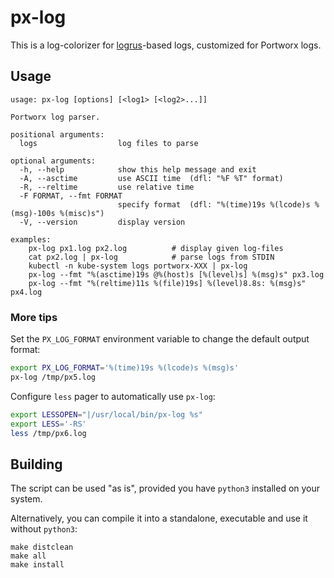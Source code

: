 # px-log

This is a log-colorizer for [logrus](https://github.com/sirupsen/logrus)-based logs, customized for Portworx logs.

## Usage

```
usage: px-log [options] [<log1> [<log2>...]]

Portworx log parser.

positional arguments:
  logs                  log files to parse

optional arguments:
  -h, --help            show this help message and exit
  -A, --asctime         use ASCII time  (dfl: "%F %T" format)
  -R, --reltime         use relative time
  -F FORMAT, --fmt FORMAT
                        specify format  (dfl: "%(time)19s %(lcode)s %(msg)-100s %(misc)s")
  -V, --version         display version

examples:
    px-log px1.log px2.log          # display given log-files
    cat px2.log | px-log            # parse logs from STDIN
    kubectl -n kube-system logs portworx-XXX | px-log
    px-log --fmt "%(asctime)19s @%(host)s [%(level)s] %(msg)s" px3.log
    px-log --fmt "%(reltime)11s %(file)19s] %(level)8.8s: %(msg)s" px4.log
```

### More tips

Set the `PX_LOG_FORMAT` environment variable to change the default output format:

```bash
export PX_LOG_FORMAT='%(time)19s %(lcode)s %(msg)s'
px-log /tmp/px5.log
```

Configure `less` pager to automatically use `px-log`:

```bash
export LESSOPEN="|/usr/local/bin/px-log %s"
export LESS='-RS'
less /tmp/px6.log
```

## Building

The script can be used "as is", provided you have `python3` installed on your system.

Alternatively, you can compile it into a standalone, executable and use it without `python3`:

    make distclean
    make all
    make install
